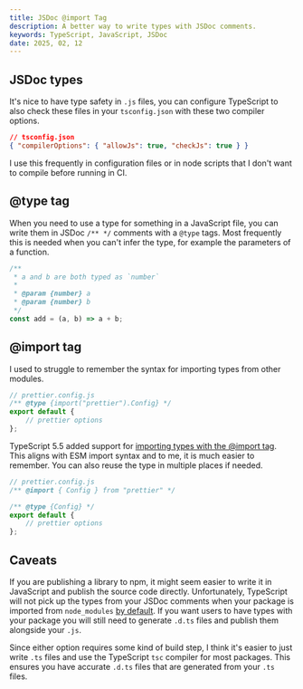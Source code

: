```yaml
---
title: JSDoc @import Tag
description: A better way to write types with JSDoc comments.
keywords: TypeScript, JavaScript, JSDoc
date: 2025, 02, 12
---
```


## JSDoc types

It's nice to have type safety in `.js` files, you can configure TypeScript to also check these files in your `tsconfig.json` with these two compiler options.

```json
// tsconfig.json
{ "compilerOptions": { "allowJs": true, "checkJs": true } }
```

I use this frequently in configuration files or in node scripts that I don't want to compile before running in CI.

## @type tag

When you need to use a type for something in a JavaScript file, you can write them in JSDoc `/** */` comments with a `@type` tags. Most frequently this is needed when you can't infer the type, for example the parameters of a function.

```js
/**
 * a and b are both typed as `number`
 *
 * @param {number} a
 * @param {number} b
 */
const add = (a, b) => a + b;
```

## @import tag

I used to struggle to remember the syntax for importing types from other modules.

```js
// prettier.config.js
/** @type {import("prettier").Config} */
export default {
	// prettier options
};
```

TypeScript 5.5 added support for [importing types with the @import tag](https://www.typescriptlang.org/docs/handbook/release-notes/typescript-5-5.html#the-jsdoc-import-tag). This aligns with ESM import syntax and to me, it is much easier to remember. You can also reuse the type in multiple places if needed.

```js
// prettier.config.js
/** @import { Config } from "prettier" */

/** @type {Config} */
export default {
	// prettier options
};
```

## Caveats

If you are publishing a library to npm, it might seem easier to write it in JavaScript and publish the source code directly. Unfortunately, TypeScript will not pick up the types from your JSDoc comments when your package is imported from `node_modules` [by default](https://www.typescriptlang.org/tsconfig/#maxNodeModuleJsDepth). If you want users to have types with your package you will still need to generate `.d.ts` files and publish them alongside your `.js`.

Since either option requires some kind of build step, I think it's easier to just write `.ts` files and use the TypeScript `tsc` compiler for most packages. This ensures you have accurate `.d.ts` files that are generated from your `.ts` files.
